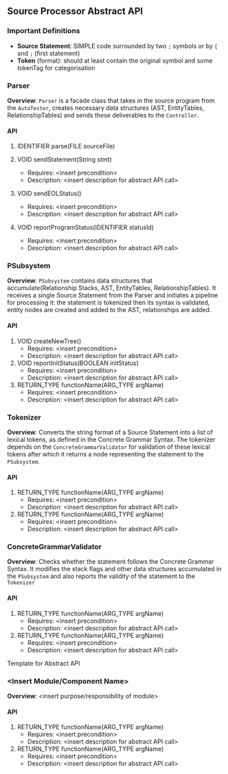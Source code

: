 ## Source Processor Abstract API

### Important Definitions
* **Source Statement**:  SIMPLE code surrounded by two `;` symbols or by `{` and `;` (first statement)
* **Token** (format): should at least contain the original symbol and some tokenTag for categorisation 

### Parser 
**Overview**: `Parser` is a facade class that takes in the source program from the `AutoTester`, 
creates necessary data structures (AST, EntityTables, RelationshipTables) and sends these deliverables to the `Controller`. 
#### API

1. IDENTIFIER parse(FILE sourceFile) 

2. VOID sendStatement(String stmt)
   * Requires: \<insert precondition\>
   * Description: \<insert description for abstract API call\>
3. VOID sendEOLStatus()  
   * Requires: \<insert precondition\>
   * Description: \<insert description for abstract API call\>
4. VOID reportProgramStatus(IDENTIFIER statusId)
   * Requires: \<insert precondition\>
   * Description: \<insert description for abstract API call\>


### PSubsystem 
**Overview**: `PSubsystem` contains data structures that accumulate(Relationship Stacks, AST, EntityTables, RelationshipTables).
It receives a single Source Statement from the Parser and initiates a pipeline for processing it: the statement is 
tokenized then its syntax is validated, entity nodes are created and added to the AST, relationships are added.

#### API
1. VOID createNewTree()
   * Requires: \<insert precondition\>
   * Description: \<insert description for abstract API call\>
1. VOID reportInitStatus(BOOLEAN initStatus)
   * Requires: \<insert precondition\>
   * Description: \<insert description for abstract API call\>
2. RETURN_TYPE functionName(ARG_TYPE argName)
   * Requires: \<insert precondition\>
   * Description: \<insert description for abstract API call\>


### Tokenizer
**Overview**: Converts the string format of a Source Statement into a list of lexical tokens, as defined in the Concrete
Grammar Syntax. The tokenizer depends on the `ConcreteGrammarValidator` for validation of these lexical tokens after which
it returns a node representing the statement to the `PSubsystem`.
#### API
1. RETURN_TYPE functionName(ARG_TYPE argName)
   * Requires: \<insert precondition\>
   * Description: \<insert description for abstract API call\>
2. RETURN_TYPE functionName(ARG_TYPE argName)
   * Requires: \<insert precondition\>
   * Description: \<insert description for abstract API call\>


### ConcreteGrammarValidator
**Overview**: Checks whether the statement follows the 
Concrete Grammar Syntax. It modifies the stack flags and other 
data structures accumulated in the `PSubsystem` and also reports the 
validity of the statement to the `Tokenizer`

#### API
1. RETURN_TYPE functionName(ARG_TYPE argName)
   * Requires: \<insert precondition\>
   * Description: \<insert description for abstract API call\>
2. RETURN_TYPE functionName(ARG_TYPE argName)
   * Requires: \<insert precondition\>
   * Description: \<insert description for abstract API call\>


Template for Abstract API

### \<Insert Module/Component Name\>
**Overview**: <insert purpose/responsibility of module>
#### API
1. RETURN_TYPE functionName(ARG_TYPE argName)
   * Requires: \<insert precondition\>
   * Description: \<insert description for abstract API call\>
2. RETURN_TYPE functionName(ARG_TYPE argName)
   * Requires: \<insert precondition\>
   * Description: \<insert description for abstract API call\>

